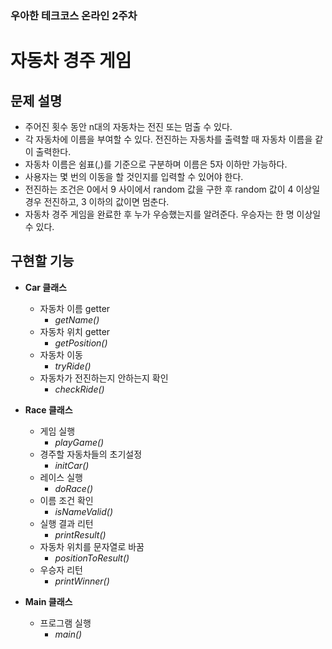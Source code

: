 ### 우아한 테크코스 온라인 2주차
# 자동차 경주 게임

## 문제 설명
* 주어진 횟수 동안 n대의 자동차는 전진 또는 멈출 수 있다.
* 각 자동차에 이름을 부여할 수 있다. 전진하는 자동차를 출력할 때 자동차 이름을 같이 출력한다.
* 자동차 이름은 쉼표(,)를 기준으로 구분하며 이름은 5자 이하만 가능하다.
* 사용자는 몇 번의 이동을 할 것인지를 입력할 수 있어야 한다.
* 전진하는 조건은 0에서 9 사이에서 random 값을 구한 후 random 값이 4 이상일 경우 전진하고, 3 이하의 값이면 멈춘다.
* 자동차 경주 게임을 완료한 후 누가 우승했는지를 알려준다. 우승자는 한 명 이상일 수 있다.


## 구현할 기능
* __Car 클래스__
  * 자동차 이름 getter
    * _getName()_
  * 자동차 위치 getter
    * _getPosition()_
  * 자동차 이동
    * _tryRide()_
  * 자동차가 전진하는지 안하는지 확인
    * _checkRide()_

* __Race 클래스__
  * 게임 실행
    * _playGame()_
  * 경주할 자동차들의 초기설정
    * _initCar()_
  * 레이스 실행
    * _doRace()_
  * 이름 조건 확인
    * _isNameValid()_
  * 실행 결과 리턴
    * _printResult()_
  * 자동차 위치를 문자열로 바꿈
    * _positionToResult()_
  * 우승자 리턴
    * _printWinner()_

* __Main 클래스__
  * 프로그램 실행
    * _main()_